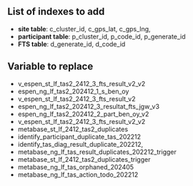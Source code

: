 ## List of indexes to add

- **site table**: c_cluster_id, c_gps_lat, c_gps_lng,
- **participant table**: p_cluster_id, p_code_id, p_generate_id
- **FTS table**: d_generate_id, d_code_id

## Variable to replace

- v_espen_st_lf_tas2_2412_3_fts_result_v2_v2
- espen_ng_lf_tas2_202412_1_s_ben_oy
- v_espen_st_lf_tas2_2412_3_fts_result_v2
- espen_ng_lf_tas2_202412_3_resultat_fts_jgw_v3
- espen_ng_lf_tas2_202412_2_part_ben_oy_v2
- v_espen_st_lf_tas2_2412_3_fts_result_v2_v2
- metabase_st_lf_2412_tas2_duplicates
- identify_participant_duplicate_tas_202212
- identify_tas_diag_result_duplicate_202212,
- metabase_ng_lf_tas_result_duplicates_202212_trigger
- metabase_st_lf_2412_tas2_duplicates_trigger
- metabase_ng_lf_tas_orphaned_202405
- metabase_ng_lf_tas_action_todo_202212

